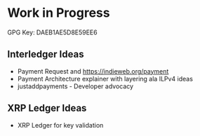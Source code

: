 # Work in Progress

GPG Key: DAEB1AE5D8E59EE6


## Interledger Ideas

* Payment Request and https://indieweb.org/payment
* Payment Architecture explainer with layering ala ILPv4 ideas
* justaddpayments - Developer advocacy


## XRP Ledger Ideas

* XRP Ledger for key validation
